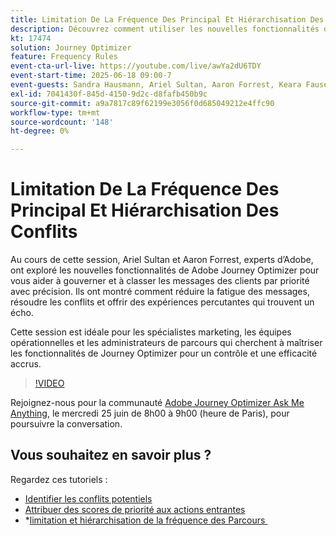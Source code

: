```yaml
---
title: Limitation De La Fréquence Des Principal Et Hiérarchisation Des Conflits
description: Découvrez comment utiliser les nouvelles fonctionnalités de Adobe Journey Optimizer pour gérer et prioriser les messages les plus importants envoyés aux clients.
kt: 17474
solution: Journey Optimizer
feature: Frequency Rules
event-cta-url-live: https://youtube.com/live/awYa2dU6TDY
event-start-time: 2025-06-18 09:00-7
event-guests: Sandra Hausmann, Ariel Sultan, Aaron Forrest, Keara Fausett
exl-id: 7041430f-845d-4150-9d2c-d8fafb450b9c
source-git-commit: a9a7817c89f62199e3056f0d685049212e4ffc90
workflow-type: tm+mt
source-wordcount: '148'
ht-degree: 0%

---
```


# Limitation De La Fréquence Des Principal Et Hiérarchisation Des Conflits

Au cours de cette session, Ariel Sultan et Aaron Forrest, experts d’Adobe, ont exploré les nouvelles fonctionnalités de Adobe Journey Optimizer pour vous aider à gouverner et à classer les messages des clients par priorité avec précision. Ils ont montré comment réduire la fatigue des messages, résoudre les conflits et offrir des expériences percutantes qui trouvent un écho.

Cette session est idéale pour les spécialistes marketing, les équipes opérationnelles et les administrateurs de parcours qui cherchent à maîtriser les fonctionnalités de Journey Optimizer pour un contrôle et une efficacité accrus.


>[!VIDEO](https://video.tv.adobe.com/v/3464052/?quality=12&learn=on)

Rejoignez-nous pour la communauté [Adobe Journey Optimizer Ask Me Anything](https://experienceleaguecommunities.adobe.com/t5/journey-optimizer-events/ask-me-anything-june-[...]with-parcours-optimizer-product-experts/ev-p/757473), le mercredi 25 juin de 8h00 à 9h00 (heure de Paris), pour poursuivre la conversation.

## Vous souhaitez en savoir plus ?

Regardez ces tutoriels :

* [Identifier les conflits potentiels](https://experienceleague.adobe.com/fr/docs/journey-optimizer-learn/tutorials/conflict-management/identify-potential-conflicts)
* [Attribuer des scores de priorité aux actions entrantes](https://experienceleague.adobe.com/fr/docs/journey-optimizer-learn/tutorials/conflict-management/assign-priority-score)
* *[limitation et hiérarchisation de la fréquence des Parcours &#x200B;](https://experienceleague.adobe.com/fr/docs/journey-optimizer-learn/tutorials/conflict-management/journey-frequency-capping-and-prioritization)
